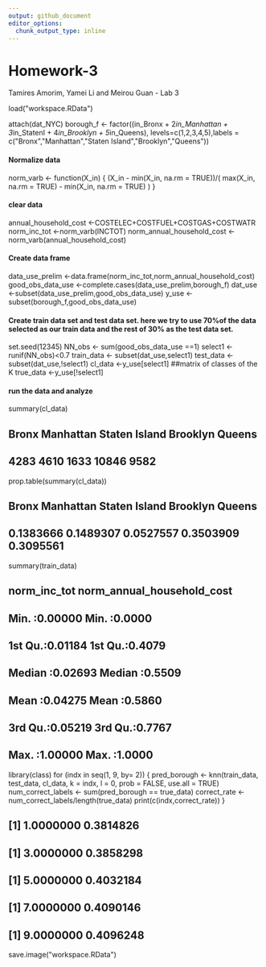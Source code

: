 ```yaml
---
output: github_document
editor_options: 
  chunk_output_type: inline
---
```

# Homework-3
Tamires Amorim, Yamei Li and Meirou Guan - Lab 3


load("workspace.RData")

attach(dat_NYC)
borough_f <- factor((in_Bronx + 2*in_Manhattan + 3*in_StatenI + 4*in_Brooklyn + 5*in_Queens), levels=c(1,2,3,4,5),labels = c("Bronx","Manhattan","Staten Island","Brooklyn","Queens"))

#### Normalize data

norm_varb <- function(X_in) {
  (X_in - min(X_in, na.rm = TRUE))/( max(X_in, na.rm = TRUE) - min(X_in, na.rm = TRUE) )
}

#### clear data

annual_household_cost <-COSTELEC+COSTFUEL+COSTGAS+COSTWATR
norm_inc_tot <-norm_varb(INCTOT)
norm_annual_household_cost <-norm_varb(annual_household_cost)

#### Create data frame

data_use_prelim <-data.frame(norm_inc_tot,norm_annual_household_cost)
good_obs_data_use <-complete.cases(data_use_prelim,borough_f)
dat_use <-subset(data_use_prelim,good_obs_data_use)
y_use <-subset(borough_f,good_obs_data_use)


#### Create train data set and test data set. here we try to use 70%of the data selected as our train data and the rest of 30% as the test data set.

set.seed(12345)
NN_obs <- sum(good_obs_data_use ==1)
select1 <-runif(NN_obs)<0.7
train_data <- subset(dat_use,select1)
test_data <-subset(dat_use,!select1)
cl_data <-y_use[select1]  ##matrix of classes of the K
true_data <-y_use[!select1]


#### run the data and analyze

summary(cl_data)
##         Bronx     Manhattan Staten Island      Brooklyn        Queens 
##          4283          4610          1633         10846          9582

prop.table(summary(cl_data))
##         Bronx     Manhattan Staten Island      Brooklyn        Queens 
##     0.1383666     0.1489307     0.0527557     0.3503909     0.3095561

summary(train_data)
##   norm_inc_tot     norm_annual_household_cost
##  Min.   :0.00000   Min.   :0.0000            
##  1st Qu.:0.01184   1st Qu.:0.4079            
##  Median :0.02693   Median :0.5509            
##  Mean   :0.04275   Mean   :0.5860            
##  3rd Qu.:0.05219   3rd Qu.:0.7767            
##  Max.   :1.00000   Max.   :1.0000

library(class)
 for (indx in seq(1, 9, by= 2)) {
  pred_borough <- knn(train_data, test_data, cl_data, k = indx, l = 0, prob = FALSE, use.all = TRUE)
  num_correct_labels <- sum(pred_borough == true_data)
  correct_rate <- num_correct_labels/length(true_data)
  print(c(indx,correct_rate))
}

## [1] 1.0000000 0.3814826
## [1] 3.0000000 0.3858298
## [1] 5.0000000 0.4032184
## [1] 7.0000000 0.4090146
## [1] 9.0000000 0.4096248

save.image("workspace.RData")